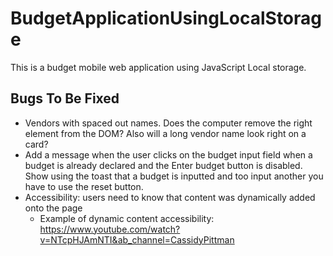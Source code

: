 # BudgetApplicationUsingLocalStorage
This is a budget mobile web application using JavaScript Local storage.

## Bugs To Be Fixed
* Vendors with spaced out names. Does the computer remove the right element from the DOM? Also will a long vendor name look right on a card?
* Add a message when the user clicks on the budget input field when a budget is already declared and the Enter budget button is disabled. Show using the toast that a budget is inputted and too input another you have to use the reset button.
* Accessibility: users need to know that content was dynamically added onto the page
    * Example of dynamic content accessibility: https://www.youtube.com/watch?v=NTcpHJAmNTI&ab_channel=CassidyPittman
